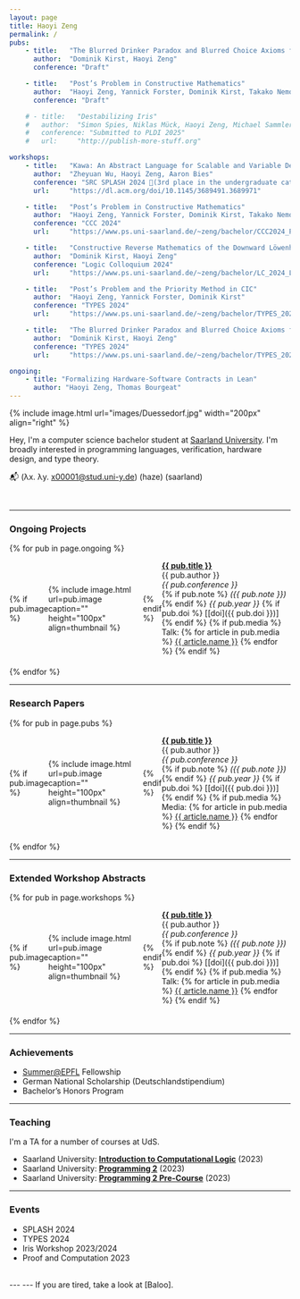 ```yaml
---
layout: page
title: Haoyi Zeng
permalink: /
pubs:
    - title:   "The Blurred Drinker Paradox and Blurred Choice Axioms for the Downward Löwenheim-Skolem Theorem"
      author:  "Dominik Kirst, Haoyi Zeng"
      conference: "Draft"

    - title:   "Post’s Problem in Constructive Mathematics"
      author:  "Haoyi Zeng, Yannick Forster, Dominik Kirst, Takako Nemoto"
      conference: "Draft"

    # - title:   "Destabilizing Iris"
    #   author:  "Simon Spies, Niklas Mück, Haoyi Zeng, Michael Sammler, Andrea Lattuada, Peter Müller, Derek Dreyer"
    #   conference: "Submitted to PLDI 2025"
    #   url:     "http://publish-more-stuff.org"

workshops:
    - title:   "Kawa: An Abstract Language for Scalable and Variable Detection of Spectre Vulnerabilities"
      author:  "Zheyuan Wu, Haoyi Zeng, Aaron Bies"
      conference: "SRC SPLASH 2024 🥉(3rd place in the undergraduate category)"
      url:     "https://dl.acm.org/doi/10.1145/3689491.3689971"

    - title:   "Post’s Problem in Constructive Mathematics"
      author:  "Haoyi Zeng, Yannick Forster, Dominik Kirst, Takako Nemoto"
      conference: "CCC 2024"
      url:     "https://www.ps.uni-saarland.de/~zeng/bachelor/CCC2024_Post.pdf"

    - title:   "Constructive Reverse Mathematics of the Downward Löwenheim-Skolem Theorem"
      author:  "Dominik Kirst, Haoyi Zeng"
      conference: "Logic Colloquium 2024"
      url:     "https://www.ps.uni-saarland.de/~zeng/bachelor/LC_2024_LS.pdf"

    - title:   "Post’s Problem and the Priority Method in CIC"
      author:  "Haoyi Zeng, Yannick Forster, Dominik Kirst"
      conference: "TYPES 2024"
      url:     "https://www.ps.uni-saarland.de/~zeng/bachelor/TYPES_2024_Post.pdf"

    - title:   "The Blurred Drinker Paradox and Blurred Choice Axioms for the Downward Löwenheim-Skolem Theorem"
      author:  "Dominik Kirst, Haoyi Zeng"
      conference: "TYPES 2024"
      url:     "https://www.ps.uni-saarland.de/~zeng/bachelor/TYPES_2024_LS.pdf"

ongoing:
    - title: "Formalizing Hardware-Software Contracts in Lean"
      author: "Haoyi Zeng, Thomas Bourgeat"
---
```


{% include image.html url="images/Duessedorf.jpg" width="200px" align="right" %}

Hey, I'm a computer science bachelor student at [Saarland University]. 
I'm broadly interested in programming languages, verification, hardware design, and type theory.

<!-- **Email:** (λx. λy. x00001@stud.uni-y.de) (haze) (saarland) -->
📬 (λx. λy. x00001@stud.uni-y.de) (haze) (saarland)

<br>

---
### Ongoing Projects
{% for pub in page.ongoing %}
<div style="display: flex; align-items: center; margin-bottom: 20px;">
  {% if pub.image %}
    <div style="margin-right: 20px;">
      {% include image.html url=pub.image caption="" height="100px" align=thumbnail %}
    </div>
  {% endif %}
  <div>
    <strong><a href="{% if pub.internal %}{{pub.url | prepend: site.baseurl}}{% else %}{{pub.url}}{% endif %}">{{ pub.title }}</a></strong><br />
    {{ pub.author }}<br />
    <i>{{ pub.conference }}</i><br />
    {% if pub.note %} <i>({{ pub.note }})</i> {% endif %} <i>{{ pub.year }}</i>
    {% if pub.doi %} [[doi]({{ pub.doi }})] {% endif %}
    {% if pub.media %}
      <br />Talk: 
      {% for article in pub.media %}
        <a href="{{ article.url }}" target="_blank">{{ article.name }}</a>
        <!-- <a href="{{ article.url_c}}" target = "_black">{{ article.conference}} </a> -->
      {% endfor %}
    {% endif %}
  </div>
</div>
{% endfor %}

---
<!-- ### Publications -->
### Research Papers
{% for pub in page.pubs %}
<div style="display: flex; align-items: center; margin-bottom: 20px;">
  {% if pub.image %}
    <div style="margin-right: 20px;">
      {% include image.html url=pub.image caption="" height="100px" align=thumbnail %}
    </div>
  {% endif %}
  <div>
    <strong><a href="{% if pub.internal %}{{pub.url | prepend: site.baseurl}}{% else %}{{pub.url}}{% endif %}">{{ pub.title }}</a></strong><br />
    {{ pub.author }}<br />
    <i>{{ pub.conference }}</i><br />
    {% if pub.note %} <i>({{ pub.note }})</i> {% endif %} <i>{{ pub.year }}</i>
    {% if pub.doi %} [[doi]({{ pub.doi }})] {% endif %}
    {% if pub.media %}
      <br />Media: 
      {% for article in pub.media %}
        <a href="{{ article.url }}" target="_blank">{{ article.name }}</a>
      {% endfor %}
    {% endif %}
  </div>
</div>
{% endfor %}



<!-- <button onclick="togglePubDetails()">Show Publications</button>

<div id="pub-details" style="display:none; margin-top: 10px;">
  {% for pub in page.pubs %}
  <div style="display: flex; align-items: center; margin-bottom: 20px;">
    {% if pub.image %}
      <div style="margin-right: 20px;">
        {% include image.html url=pub.image caption="" height="100px" align=thumbnail %}
      </div>
    {% endif %}
    <div>
      <strong><a href="{% if pub.internal %}{{pub.url | prepend: site.baseurl}}{% else %}{{pub.url}}{% endif %}">{{ pub.title }}</a></strong><br />
      {{ pub.author }}<br />
      <i>{{ pub.journal }}</i><br />
      {% if pub.note %} <i>({{ pub.note }})</i> {% endif %} <i>{{ pub.year }}</i>
      {% if pub.doi %} [[doi]({{ pub.doi }})] {% endif %}
      {% if pub.media %}
        <br />Media: 
        {% for article in pub.media %}
          <a href="{{ article.url }}" target="_blank">{{ article.name }}</a>
        {% endfor %}
      {% endif %}
    </div>
  </div>
  {% endfor %}
</div>

<script>
  // Function to toggle the visibility of the publication details
  function togglePubDetails() {
    var pubDetails = document.getElementById('pub-details');
    if (pubDetails.style.display === "none") {
      pubDetails.style.display = "block";
    } else {
      pubDetails.style.display = "none";
    }
  }
</script> -->

----
### Extended Workshop Abstracts
{% for pub in page.workshops %}
<div style="display: flex; align-items: center; margin-bottom: 20px;">
  {% if pub.image %}
    <div style="margin-right: 20px;">
      {% include image.html url=pub.image caption="" height="100px" align=thumbnail %}
    </div>
  {% endif %}
  <div>
    <strong><a href="{% if pub.internal %}{{pub.url | prepend: site.baseurl}}{% else %}{{pub.url}}{% endif %}">{{ pub.title }}</a></strong><br />
    {{ pub.author }}<br />
    <i>{{ pub.conference }}</i><br />
    {% if pub.note %} <i>({{ pub.note }})</i> {% endif %} <i>{{ pub.year }}</i>
    {% if pub.doi %} [[doi]({{ pub.doi }})] {% endif %}
    {% if pub.media %}
      <br />Talk: 
      {% for article in pub.media %}
        <a href="{{ article.url }}" target="_blank">{{ article.name }}</a>
        <!-- <a href="{{ article.url_c}}" target = "_black">{{ article.conference}} </a> -->
      {% endfor %}
    {% endif %}
  </div>
</div>
{% endfor %}




---

### Achievements

- [Summer@EPFL](https://summer.epfl.ch/) Fellowship
- German National Scholarship (Deutschlandstipendium)
- Bachelor’s Honors Program 

---
### Teaching
I'm a TA for a number of courses at UdS.
- Saarland University: [**Introduction to Computational Logic**](https://cms.sic.saarland/icl_23/) (2023)
- Saarland University: [**Programming 2**](https://cms.sic.saarland/prog2_23/) (2023)
- Saarland University: [**Programming 2 Pre-Course**](https://cms.sic.saarland/p2vorkurs23/) (2023)

---

### Events
- SPLASH 2024
- TYPES 2024
- Iris Workshop 2023/2024
- Proof and Computation 2023

<br>
---
---
If you are tired, take a look at [Baloo].

[Saarland University]: https://saarland-informatics-campus.de/
[Baloo]: https://zheyuanwu.github.io/baloo.html